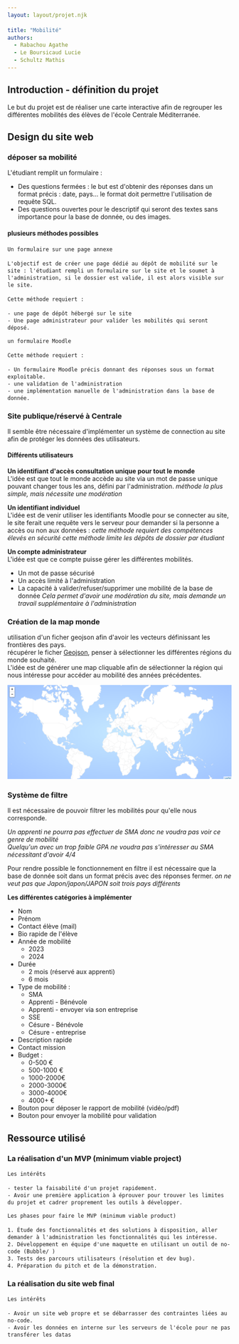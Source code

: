 ```yaml
---
layout: layout/projet.njk

title: "Mobilité"
authors:
  - Rabachou Agathe
  - Le Boursicaud Lucie
  - Schultz Mathis
---
```

## Introduction - définition du projet

Le but du projet est de réaliser une carte interactive afin de regrouper les différentes mobilités des élèves de l'école Centrale Méditerranée.

## Design du site web

### déposer sa mobilité

L'étudiant remplit un formulaire :

- Des questions fermées : le but est d'obtenir des réponses dans un format précis : date, pays... le format doit permettre l'utilisation de requête SQL.
- Des questions ouvertes pour le descriptif qui seront des textes sans importance pour la base de donnée, ou des images.

#### plusieurs méthodes possibles

```
Un formulaire sur une page annexe

L'objectif est de créer une page dédié au dépôt de mobilité sur le site : l'étudiant rempli un formulaire sur le site et le soumet à l'administration, si le dossier est valide, il est alors visible sur le site.

Cette méthode requiert :

- une page de dépôt hébergé sur le site
- Une page administrateur pour valider les mobilités qui seront déposé.
```

```
un formulaire Moodle  

Cette méthode requiert :

- Un formulaire Moodle précis donnant des réponses sous un format exploitable.
- une validation de l'administration
- une implémentation manuelle de l'administration dans la base de donnée.
```

### Site publique/réservé à Centrale

Il semble être nécessaire d'implémenter un système de connection au site afin de protéger les données des utilisateurs.

#### Différents utilisateurs

**Un identifiant d'accès consultation unique pour tout le monde**  
L'idée est que tout le monde accède au site via un mot de passe unique pouvant changer tous les ans, défini par l'administration.
*méthode la plus simple, mais nécessite une modération*

**Un identifiant individuel**  
L'idée est de venir utiliser les identifiants Moodle pour se connecter au site, le site ferait une requête vers le serveur pour demander si la personne a accès ou non aux données : *cette méthode requiert des compétences élevés en sécurité*
*cette méthode limite les dépôts de dossier par étudiant*

**Un compte administrateur**  
L'idée est que ce compte puisse gérer les différentes mobilités.

- Un mot de passe sécurisé
- Un accès limité à l'administration
- La capacité à valider/refuser/supprimer une mobilité de la base de donnée
*Cela permet d'avoir une modération du site, mais demande un travail supplémentaire à l'administration*

### Création de la map monde

utilisation d'un ficher geojson afin d'avoir les vecteurs définissant les frontières des pays.  
récupérer le ficher [Geojson](https://geojson-maps.ash.ms/), penser à sélectionner les différentes régions du monde souhaité.  
L'idée est de générer une map cliquable afin de sélectionner la région qui nous intéresse pour accéder au mobilité des années précédentes.

<img src="map.png">

### Système de filtre

Il est nécessaire de pouvoir filtrer les mobilités pour qu'elle nous corresponde.

*Un apprenti ne pourra pas effectuer de SMA donc ne voudra pas voir ce genre de mobilité*  
*Quelqu'un avec un trop faible GPA ne voudra pas s'intéresser au SMA nécessitant d'avoir 4/4*

Pour rendre possible le fonctionnement en filtre il est nécessaire que la base de donnée soit dans un format précis avec des réponses fermer.
*on ne veut pas que Japon/japon/JAPON soit trois pays différents*

**Les différentes catégories à implémenter**

- Nom
- Prénom
- Contact élève (mail)
- Bio rapide de l'élève
- Année de mobilité
  - 2023
  - 2024
- Durée
  - 2 mois (réservé aux apprenti)
  - 6 mois
- Type de mobilité :  
  - SMA
  - Apprenti - Bénévole
  - Apprenti - envoyer via son entreprise
  - SSE
  - Césure - Bénévole
  - Césure - entreprise
- Description rapide
- Contact mission
- Budget :
  - 0-500 €
  - 500-1000 €
  - 1000-2000€
  - 2000-3000€
  - 3000-4000€
  - 4000+ €
- Bouton pour déposer le rapport de mobilité (vidéo/pdf)
- Bouton pour envoyer la mobilité pour validation

## Ressource utilisé

### La réalisation d'un MVP (minimum viable project)

```
Les intérêts

- tester la faisabilité d'un projet rapidement.
- Avoir une première application à éprouver pour trouver les limites du projet et cadrer proprement les outils à développer.
```

```
Les phases pour faire le MVP (minimum viable product)

1. Étude des fonctionnalités et des solutions à disposition, aller demander à l'administration les fonctionnalités qui les intéresse.
2. Développement en équipe d'une maquette en utilisant un outil de no-code (Bubble/ )
3. Tests des parcours utilisateurs (résolution et dev bug).
4. Préparation du pitch et de la démonstration.
```

### La réalisation du site web final

```
Les intérêts

- Avoir un site web propre et se débarrasser des contraintes liées au no-code.
- Avoir les données en interne sur les serveurs de l'école pour ne pas transférer les datas
```